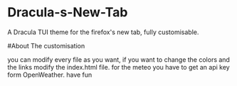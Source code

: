 # Dracula-s-New-Tab
A Dracula TUI theme for the firefox's new tab, fully customisable.

#About The customisation

you can modify every file as you want, if you want to change the colors and the links modify the index.html file.
for the meteo you have to get an api key form OpenWeather.
have fun
